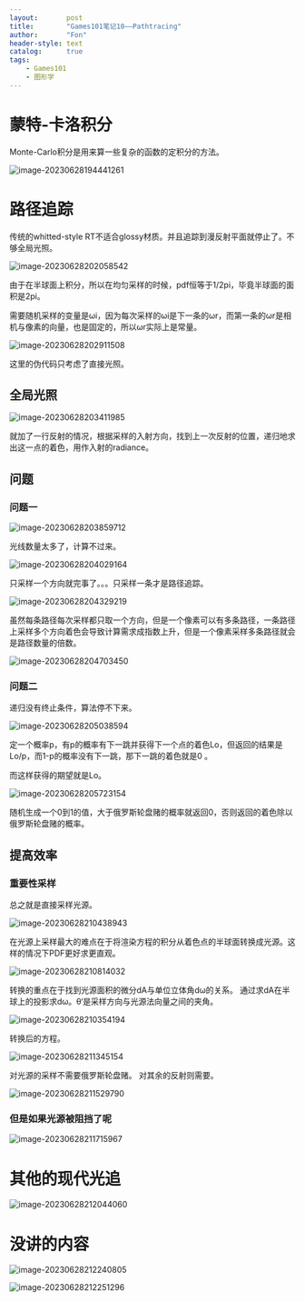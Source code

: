 ```yaml
---
layout:       post
title:        "Games101笔记10——Pathtracing"
author:       "Fon"
header-style: text
catalog:      true
tags:
    - Games101
    - 图形学
---
```




# 蒙特-卡洛积分

Monte-Carlo积分是用来算一些复杂的函数的定积分的方法。

![image-20230628194441261](https://raw.githubusercontent.com/achmli/achmli.github.io/master/img/Games101/10/image-20230628194441261.png)

# 路径追踪

传统的whitted-style RT不适合glossy材质。并且追踪到漫反射平面就停止了。不够全局光照。

![image-20230628202058542](https://raw.githubusercontent.com/achmli/achmli.github.io/master/img/Games101/10/image-20230628202058542.png)

由于在半球面上积分，所以在均匀采样的时候，pdf恒等于1/2pi，毕竟半球面的面积是2pi。

需要随机采样的变量是ωi，因为每次采样的ωi是下一条的ωr，而第一条的ωr是相机与像素的向量，也是固定的，所以ωr实际上是常量。

![image-20230628202911508](https://raw.githubusercontent.com/achmli/achmli.github.io/master/img/Games101/10/image-20230628202911508.png)

这里的伪代码只考虑了直接光照。

## 全局光照

![image-20230628203411985](https://raw.githubusercontent.com/achmli/achmli.github.io/master/img/Games101/10/image-20230628203411985.png)

就加了一行反射的情况，根据采样的入射方向，找到上一次反射的位置，递归地求出这一点的着色，用作入射的radiance。

## 问题

### 问题一

![image-20230628203859712](https://raw.githubusercontent.com/achmli/achmli.github.io/master/img/Games101/10/image-20230628203859712.png)

光线数量太多了，计算不过来。

![image-20230628204029164](https://raw.githubusercontent.com/achmli/achmli.github.io/master/img/Games101/10/image-20230628204029164.png)

只采样一个方向就完事了。。。只采样一条才是路径追踪。

![image-20230628204329219](https://raw.githubusercontent.com/achmli/achmli.github.io/master/img/Games101/10/image-20230628204329219.png)

虽然每条路径每次采样都只取一个方向，但是一个像素可以有多条路径，一条路径上采样多个方向着色会导致计算需求成指数上升，但是一个像素采样多条路径就会是路径数量的倍数。

![image-20230628204703450](https://raw.githubusercontent.com/achmli/achmli.github.io/master/img/Games101/10/image-20230628204703450.png)

### 问题二

递归没有终止条件，算法停不下来。

![image-20230628205038594](https://raw.githubusercontent.com/achmli/achmli.github.io/master/img/Games101/10/image-20230628205038594.png)

定一个概率p，有p的概率有下一跳并获得下一个点的着色Lo，但返回的结果是Lo/p，而1-p的概率没有下一跳，那下一跳的着色就是0 。

而这样获得的期望就是Lo。

![image-20230628205723154](https://raw.githubusercontent.com/achmli/achmli.github.io/master/img/Games101/10/image-20230628205723154.png)

随机生成一个0到1的值，大于俄罗斯轮盘赌的概率就返回0，否则返回的着色除以俄罗斯轮盘赌的概率。

## 提高效率

### 重要性采样

总之就是直接采样光源。

![image-20230628210438943](https://raw.githubusercontent.com/achmli/achmli.github.io/master/img/Games101/10/image-20230628210438943.png)

在光源上采样最大的难点在于将渲染方程的积分从着色点的半球面转换成光源。这样的情况下PDF更好求更直观。

![image-20230628210814032](https://raw.githubusercontent.com/achmli/achmli.github.io/master/img/Games101/10/image-20230628210814032.png)

转换的重点在于找到光源面积的微分dA与单位立体角dω的关系。
通过求dA在半球上的投影求dω。θ‘是采样方向与光源法向量之间的夹角。

![image-20230628210354194](https://raw.githubusercontent.com/achmli/achmli.github.io/master/img/Games101/10/image-20230628210354194.png)

转换后的方程。

![image-20230628211345154](https://raw.githubusercontent.com/achmli/achmli.github.io/master/img/Games101/10/image-20230628211345154.png)

对光源的采样不需要俄罗斯轮盘赌。
对其余的反射则需要。

![image-20230628211529790](https://raw.githubusercontent.com/achmli/achmli.github.io/master/img/Games101/10/image-20230628211529790.png)

### 但是如果光源被阻挡了呢

![image-20230628211715967](https://raw.githubusercontent.com/achmli/achmli.github.io/master/img/Games101/10/image-20230628211715967.png)

# 其他的现代光追

![image-20230628212044060](https://raw.githubusercontent.com/achmli/achmli.github.io/master/img/Games101/10/image-20230628212044060.png)

# 没讲的内容

![image-20230628212240805](https://raw.githubusercontent.com/achmli/achmli.github.io/master/img/Games101/10/image-20230628212240805.png)

![image-20230628212251296](https://raw.githubusercontent.com/achmli/achmli.github.io/master/img/Games101/10/image-20230628212251296.png)